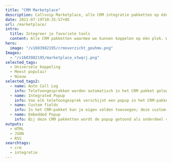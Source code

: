 ```yaml
---
title: "CRM Marketplace"
description: Callvoip Marketplace, alle CRM integratie pakketten op één plek! Koppel zakelijke telefonie met uw CRM systeem via de slimme tools en applicaties van Callvoip.
date: 2021-07-19T10:35:57+05
url: /marketplace/
intro:
  title: Integreer je favoriete tools
  content: Alle CRM pakketten waarmee we kunnen koppelen op één plek. Werkt altijd, op macOS en Windows.<br>Staat jouw pakket er niet bij? Neem <a href="/contact/">contact</a> op voor de mogelijkheden. <p>Benieuwd naar de besparing voor jou? <b style="cursor: pointer; color: #0000cc;" onmouseover="this.style.color='#f78503'" onmouseout="this.style.color='#0000cc'" onclick="showSavingCalc(true)">Klik hier!</b></p>
hero:
  image: "/v1603982195/crmoverzicht_geuhmx.png"
Images:
  - "/v1603982195/marketplace_xtwqrj.png"
selected_tags:
  - Universele koppeling
  - Meest populair
  - Nieuw
selected_tags2:
  - name: Auto Call Log
    info: Telefoongesprekken worden automatisch in het CRM pakket gelogd met vermelding van datum, tijd, duur en medewerker.
  - name: Integrated Popup
    info: Van elk telefoongesprek verschijnt een popup in het CRM-pakket zelf, vaak met handige informatie en doorklikmogelijkheden. 
  - name: Custom fields
    info: In het CRM-pakket kun je eigen velden toevoegen; deze custom-velden kunnen ook weer in de pop-up worden getoond.
  - name: Embedded Popup
    info: Bij deze CRM pakketten wordt de popup getoond als onderdeel van het CRM pakket zelf. Het is altijd mogelijk om de Bubble ook te tonen, maar het CRM zelf voorziet reeds in de meldingsfunctionaliteit. 
outputs:
  - HTML
  - JSON
  - RSS
searchtags:
  - crm
  - integratie
---
```

